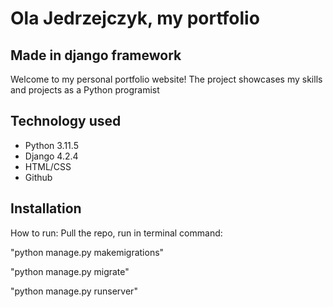 # Ola Jedrzejczyk, my portfolio
## Made in django framework

Welcome to my personal portfolio website! The project showcases my skills and projects as a Python programist

## Technology used 
- Python 3.11.5
- Django 4.2.4
- HTML/CSS
- Github

## Installation
How to run:
Pull the repo, run in terminal command:

"python manage.py makemigrations"

"python manage.py migrate"

"python manage.py runserver"
